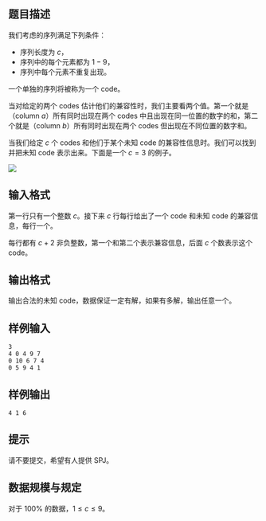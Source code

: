 ## 题目描述

我们考虑的序列满足下列条件：

- 序列长度为 $c$，
- 序列中的每个元素都为 $1-9$，
- 序列中每个元素不重复出现。

一个单独的序列将被称为一个 code。

当对给定的两个 codes 估计他们的兼容性时，我们主要看两个值。第一个就是（column $a$）所有同时出现在两个 codes 中且出现在同一位置的数字的和，第二个就是（column $b$）所有同时出现在两个 codes 但出现在不同位置的数字和。

当我们给定 $c$ 个 codes 和他们于某个未知 code 的兼容性信息时。我们可以找到并把未知 code 表示出来。下面是一个 $c=3$ 的例子。

![](https://hydro.org.cn/d/bzoj/p/2604/file/pic1.jpg)

## 输入格式

第一行只有一个整数 $c$。接下来 $c$ 行每行给出了一个 code 和未知 code 的兼容信息，每行一个。

每行都有 $c+2$ 非负整数，第一个和第二个表示兼容信息，后面 $c$ 个数表示这个 code。

## 输出格式

输出合法的未知 code，数据保证一定有解，如果有多解，输出任意一个。

## 样例输入

```plain
3
4 0 4 9 7
0 10 6 7 4
0 5 9 4 1
```

## 样例输出

```plain
4 1 6
```

## 提示

请不要提交，希望有人提供 SPJ。

## 数据规模与规定

对于 $100\%$ 的数据，$1 \le c \le 9$。

